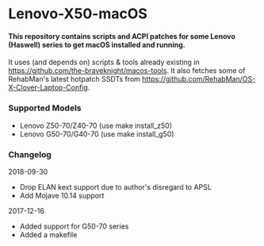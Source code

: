 # Lenovo-X50-macOS
#### This repository contains scripts and ACPI patches for some Lenovo (Haswell) series to get macOS installed and running.

It uses (and depends on) scripts & tools already existing in https://github.com/the-braveknight/macos-tools.
It also fetches some of RehabMan's latest hotpatch SSDTs from https://github.com/RehabMan/OS-X-Clover-Laptop-Config.

### Supported Models
- Lenovo Z50-70/Z40-70 (use make install_z50)
- Lenovo G50-70/G40-70 (use make install_g50)

### Changelog
2018-09-30
- Drop ELAN kext support due to author's disregard to APSL
- Add Mojave 10.14 support

2017-12-16
- Added support for G50-70 series
- Added a makefile
